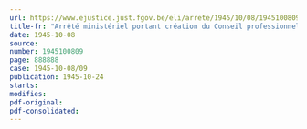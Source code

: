 ```yaml
---
url: https://www.ejustice.just.fgov.be/eli/arrete/1945/10/08/1945100809/justel
title-fr: "Arrêté ministériel portant création du Conseil professionnel du Lin"
date: 1945-10-08
source:
number: 1945100809
page: 888888
case: 1945-10-08/09
publication: 1945-10-24
starts:
modifies:
pdf-original:
pdf-consolidated:
---
```


